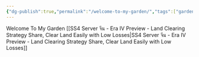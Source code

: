 ```yaml
---
{"dg-publish":true,"permalink":"/welcome-to-my-garden/","tags":["gardenEntry"]}
---
```


Welcome To My Garden
[[SS4 Server จีน - Era IV Preview - Land Clearing Strategy Share, Clear Land Easily with Low Losses\|SS4 Server จีน - Era IV Preview - Land Clearing Strategy Share, Clear Land Easily with Low Losses]]